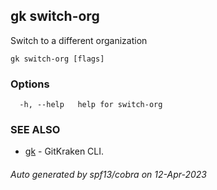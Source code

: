 ## gk switch-org

Switch to a different organization

```
gk switch-org [flags]
```

### Options

```
  -h, --help   help for switch-org
```

### SEE ALSO

* [gk](gk.md)	 - GitKraken CLI.

###### Auto generated by spf13/cobra on 12-Apr-2023
